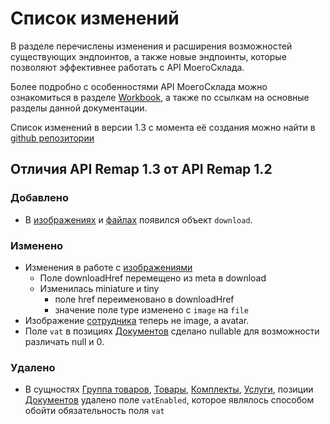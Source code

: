 # Список изменений

В разделе перечислены изменения и расширения возможностей существующих эндпоинтов, а также новые эндпоинты,
 которые позволяют эффективнее работать с API МоегоСклада.

Более подробно с особенностями API МоегоСклада  можно ознакомиться в
 разделе [Workbook](https://dev.moysklad.ru/doc/api/remap/1.3/workbook/#workbook), а также по ссылкам на основные разделы данной документации.

Список изменений в версии 1.3 с момента её создания можно найти в [github репозитории](https://github.com/moysklad/api-remap-1.3-doc/blob/master/CHANGELOG.md)

## Отличия API Remap 1.3 от API Remap 1.2
### Добавлено
- В [изображениях](https://dev.moysklad.ru/doc/api/remap/1.3/dictionaries/#suschnosti-izobrazhenie) и
 [файлах](https://dev.moysklad.ru/doc/api/remap/1.3/dictionaries/#suschnosti-fajly) появился объект `download`.

### Изменено
- Изменения в работе с [изображениями](https://dev.moysklad.ru/doc/api/remap/1.3/dictionaries/#suschnosti-izobrazhenie)
  - Поле downloadHref перемещено из meta в download
  - Изменилась miniature и tiny
    - поле href переименовано в downloadHref
    - значение поле type изменено с `image` на `file`
- Изображение [сотрудника](https://dev.moysklad.ru/doc/api/remap/1.3/dictionaries/#suschnosti-sotrudnik) теперь не image, а avatar.
- Поле `vat` в позициях [Документов](https://dev.moysklad.ru/doc/api/remap/1.3/documents/) сделано nullable для возможности различать null и 0.

### Удалено
- В сущностях [Группа товаров](https://dev.moysklad.ru/doc/api/remap/1.3/dictionaries/#suschnosti-gruppa-towarow), [Товары](https://dev.moysklad.ru/doc/api/remap/1.3/dictionaries/#suschnosti-towar), [Комплекты](https://dev.moysklad.ru/doc/api/remap/1.3/dictionaries/№suschnosti-komplekt), [Услуги](https://dev.moysklad.ru/doc/api/remap/1.3/dictionaries/#suschnosti-usluga), позиции [Документов](https://dev.moysklad.ru/doc/api/remap/1.3/documents/) удалено поле `vatEnabled`, которое являлось способом обойти обязательность поля `vat`
